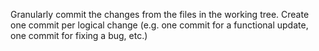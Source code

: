 Granularly commit the changes from the files in the working tree. Create one commit per logical change (e.g. one commit for a functional update, one commit for fixing a bug, etc.)